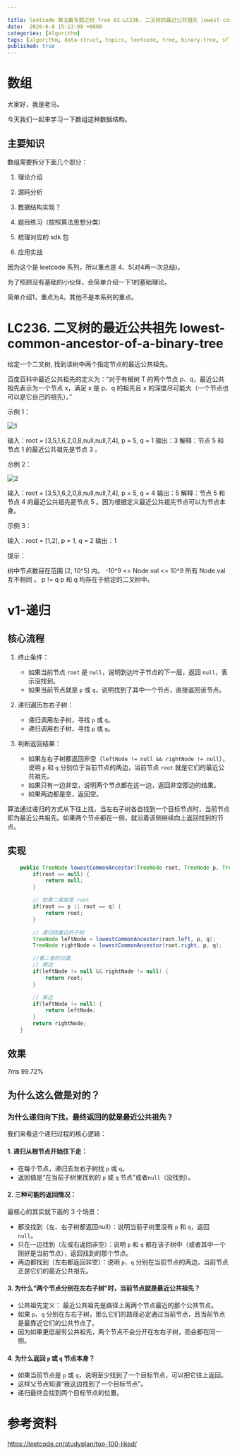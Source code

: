 ```yaml
---

title: leetcode 算法篇专题之树 Tree 02-LC236. 二叉树的最近公共祖先 lowest-common-ancestor-of-a-binary-tree
date:  2020-6-8 15:13:08 +0800
categories: [Algorithm]
tags: [algorithm, data-struct, topics, leetcode, tree, binary-tree, sf]
published: true
---
```



# 数组

大家好，我是老马。

今天我们一起来学习一下数组这种数据结构。

## 主要知识

数组需要拆分下面几个部分：

1. 理论介绍

2. 源码分析

3. 数据结构实现？

4. 题目练习（按照算法思想分类）

5. 梳理对应的 sdk 包

6. 应用实战

因为这个是 leetcode 系列，所以重点是 4、5(对4再一次总结)。

为了照顾没有基础的小伙伴，会简单介绍一下1的基础理论。

简单介绍1，重点为4。其他不是本系列的重点。

# LC236. 二叉树的最近公共祖先 lowest-common-ancestor-of-a-binary-tree

给定一个二叉树, 找到该树中两个指定节点的最近公共祖先。

百度百科中最近公共祖先的定义为：“对于有根树 T 的两个节点 p、q，最近公共祖先表示为一个节点 x，满足 x 是 p、q 的祖先且 x 的深度尽可能大（一个节点也可以是它自己的祖先）。”

示例 1：

![1](https://assets.leetcode.com/uploads/2018/12/14/binarytree.png)

输入：root = [3,5,1,6,2,0,8,null,null,7,4], p = 5, q = 1
输出：3
解释：节点 5 和节点 1 的最近公共祖先是节点 3 。

示例 2：

![2](https://assets.leetcode.com/uploads/2018/12/14/binarytree.png)

输入：root = [3,5,1,6,2,0,8,null,null,7,4], p = 5, q = 4
输出：5
解释：节点 5 和节点 4 的最近公共祖先是节点 5 。因为根据定义最近公共祖先节点可以为节点本身。


示例 3：

输入：root = [1,2], p = 1, q = 2
输出：1
 

提示：

树中节点数目在范围 [2, 10^5] 内。
-10^9 <= Node.val <= 10^9
所有 Node.val 互不相同 。
p != q
p 和 q 均存在于给定的二叉树中。

# v1-递归


## 核心流程

1. 终止条件：

   * 如果当前节点 `root` 是 `null`，说明到达叶子节点的下一层，返回 `null`，表示没找到。
   * 如果当前节点就是 `p` 或 `q`，说明找到了其中一个节点，直接返回该节点。

2. 递归遍历左右子树：

   * 递归调用左子树，寻找 `p` 或 `q`。
   * 递归调用右子树，寻找 `p` 或 `q`。

3. 判断返回结果：

   * 如果左右子树都返回非空（`leftNode != null && rightNode != null`），说明 `p` 和 `q` 分别位于当前节点的两边，当前节点 `root` 就是它们的最近公共祖先。
   * 如果只有一边非空，说明两个节点都在这一边，返回非空那边的结果。
   * 如果两边都是空，返回空。

算法通过递归的方式从下往上找，当左右子树各自找到一个目标节点时，当前节点即为最近公共祖先。如果两个节点都在一侧，就沿着该侧继续向上返回找到的节点。

## 实现

```java
    public TreeNode lowestCommonAncestor(TreeNode root, TreeNode p, TreeNode q) {
        if(root == null) {
            return null;
        }

        // 如果二者就是 root
        if(root == p || root == q) {
            return root;
        }

        // 递归找最近的子树
        TreeNode leftNode = lowestCommonAncestor(root.left, p, q);
        TreeNode rightNode = lowestCommonAncestor(root.right, p, q);

        //看二者的位置
        // 两边
        if(leftNode != null && rightNode != null) {
            return root;
        }

        // 单边
        if(leftNode != null) {
            return leftNode;
        }
        return rightNode;
    }
```

## 效果

7ms 99.72%

## 为什么这么做是对的？

### 为什么递归向下找，最终返回的就是最近公共祖先？

我们来看这个递归过程的核心逻辑：

#### 1. 递归从根节点开始往下走：

* 在每个节点，递归去左右子树找 `p` 或 `q`。
* 返回值是“在当前子树里找到的 `p` 或 `q` 节点”或者`null`（没找到）。

#### 2. 三种可能的返回情况：

最核心的其实就下面的 3 个场景：

* 都没找到（左、右子树都返回null）：说明当前子树里没有 `p` 和 `q`，返回 `null`。
* 只在一边找到（左或右返回非空）：说明 `p` 和 `q` 都在该子树中（或者其中一个刚好是当前节点），返回找到的那个节点。
* 两边都找到（左右都返回非空）：说明 `p`、`q` 分别在当前节点的两边，当前节点正是它们的最近公共祖先。

#### 3. 为什么“两个节点分别在左右子树”时，当前节点就是最近公共祖先？

* 公共祖先定义： 最近公共祖先是路径上离两个节点最近的那个公共节点。
* 如果 `p`、`q` 分别在左右子树，那么它们的路径必定通过当前节点，且当前节点是最靠近它们的公共节点了。
* 因为如果更低层有公共祖先，两个节点不会分开在左右子树，而会都在同一侧。

#### 4. 为什么返回 `p` 或 `q` 节点本身？

* 如果当前节点是 `p` 或 `q`，说明至少找到了一个目标节点，可以把它往上返回。
* 这样父节点知道“我这边找到了一个目标节点”。
* 递归最终会找到两个目标节点的位置。

# 参考资料

https://leetcode.cn/studyplan/top-100-liked/

 
